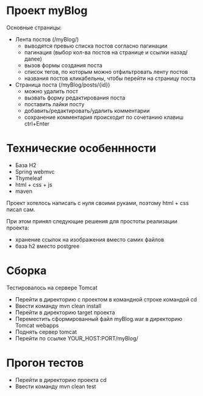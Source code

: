 # Проект myBlog
Основные страницы: 
- Лента постов (/myBlog/)
  - выводятся превью списка постов согласно пагинации
  - пагинация (выбор кол-ва постов на странице и ссылки назад/далее)
  - вызов формы создания поста 
  - список тегов, по которым можно отфильтровать ленту постов
  - названия постов кликабельны, чтобы перейти на страницу поста
- Страница поста (/myBlog/posts/{id})
  - можно удалить пост
  - вызвать форму редактирования поста 
  - поставить лайки посту 
  - добавить/редактировать/удалить комментарии
  - сохранение комментария происходит по сочетанию клавиш ctrl+Enter

# Технические особеннности 
- База H2 
- Spring webmvc
- Thymeleaf
- html + css + js 
- maven

Проект хотелось написать с нуля своими руками, поэтому html + css писал сам.  

При этом принял следующие решения для простоты реализации проекта:
- хранение ссылок на изображения вместо самих файлов 
- база h2 вместо postgree 

# Сборка 
Тестировалось на сервере Tomcat  
- Перейти в директорию с проектом в командной строке командой cd 
- Ввести команду mvn clean install
- Перейти в директорию target проекта 
- Переместить сформированный файл myBlog.war в директорию Tomcat webapps
- Поднять сервер tomcat 
- Перейти по ссылке YOUR_HOST:PORT/myBlog/

# Прогон тестов 
- Перейти в директорию проекта cd 
- Ввести команду mvn clean test